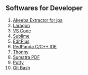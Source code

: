 ## Softwares for Developer
1. [Akeeba Extractor for jpa](https://github.com/rajibdpi/Softwares/raw/main/SetupAkeebaExtractWizard.exe)
2. [Laragon](https://github.com/leokhoa/laragon/releases/download/6.0.0/laragon-wamp.exe)
3. [VS Code](https://code.visualstudio.com/sha/download?build=stable&os=win32-x64-user)
4. [Sublime]()
5. [EditPlus]()
6. [RedPanda C/C++ IDE ]()
7. [Thonny]()
8. [Sumatra PDF ]()
9. [Putty]()
10. [Git Bash ]()  
